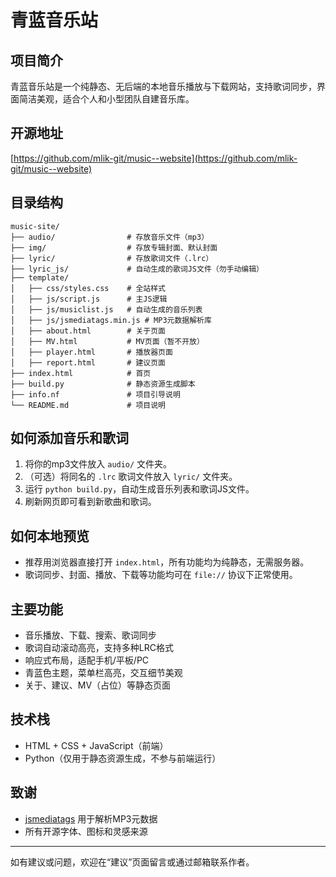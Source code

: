 # 青蓝音乐站

## 项目简介
青蓝音乐站是一个纯静态、无后端的本地音乐播放与下载网站，支持歌词同步，界面简洁美观，适合个人和小型团队自建音乐库。

## 开源地址
[https://github.com/mlik-git/music--website](https://github.com/mlik-git/music--website)

## 目录结构
```
music-site/
├── audio/                # 存放音乐文件（mp3）
├── img/                  # 存放专辑封面、默认封面
├── lyric/                # 存放歌词文件（.lrc）
├── lyric_js/             # 自动生成的歌词JS文件（勿手动编辑）
├── template/
│   ├── css/styles.css    # 全站样式
│   ├── js/script.js      # 主JS逻辑
│   ├── js/musiclist.js   # 自动生成的音乐列表
│   ├── js/jsmediatags.min.js # MP3元数据解析库
│   ├── about.html        # 关于页面
│   ├── MV.html           # MV页面（暂不开放）
│   ├── player.html       # 播放器页面
│   ├── report.html       # 建议页面
├── index.html            # 首页
├── build.py              # 静态资源生成脚本
├── info.nf               # 项目引导说明
└── README.md             # 项目说明
```

## 如何添加音乐和歌词
1. 将你的mp3文件放入 `audio/` 文件夹。
2. （可选）将同名的 `.lrc` 歌词文件放入 `lyric/` 文件夹。
3. 运行 `python build.py`，自动生成音乐列表和歌词JS文件。
4. 刷新网页即可看到新歌曲和歌词。

## 如何本地预览
- 推荐用浏览器直接打开 `index.html`，所有功能均为纯静态，无需服务器。
- 歌词同步、封面、播放、下载等功能均可在 `file://` 协议下正常使用。

## 主要功能
- 音乐播放、下载、搜索、歌词同步
- 歌词自动滚动高亮，支持多种LRC格式
- 响应式布局，适配手机/平板/PC
- 青蓝色主题，菜单栏高亮，交互细节美观
- 关于、建议、MV（占位）等静态页面

## 技术栈
- HTML + CSS + JavaScript（前端）
- Python（仅用于静态资源生成，不参与前端运行）

## 致谢
- [jsmediatags](https://github.com/aadsm/jsmediatags) 用于解析MP3元数据
- 所有开源字体、图标和灵感来源

---
如有建议或问题，欢迎在“建议”页面留言或通过邮箱联系作者。
